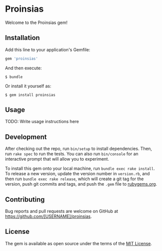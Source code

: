 # Proinsias

Welcome to the Proinsias gem!

## Installation

Add this line to your application's Gemfile:

```ruby
gem 'proinsias'
```

And then execute:

    $ bundle

Or install it yourself as:

    $ gem install proinsias

## Usage

TODO: Write usage instructions here

## Development

After checking out the repo, run `bin/setup` to install dependencies. Then, run `rake spec` to run the tests. You can also run `bin/console` for an interactive prompt that will allow you to experiment.

To install this gem onto your local machine, run `bundle exec rake install`. To release a new version, update the version number in `version.rb`, and then run `bundle exec rake release`, which will create a git tag for the version, push git commits and tags, and push the `.gem` file to [rubygems.org](https://rubygems.org).

## Contributing

Bug reports and pull requests are welcome on GitHub at https://github.com/[USERNAME]/proinsias.

## License

The gem is available as open source under the terms of the [MIT License](https://opensource.org/licenses/MIT).
